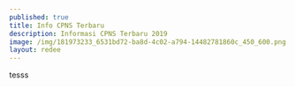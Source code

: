 ```yaml
---
published: true
title: Info CPNS Terbaru
description: Informasi CPNS Terbaru 2019
image: /img/181973233_6531bd72-ba8d-4c02-a794-14482781860c_450_600.png
layout: redee
---
```

tesss